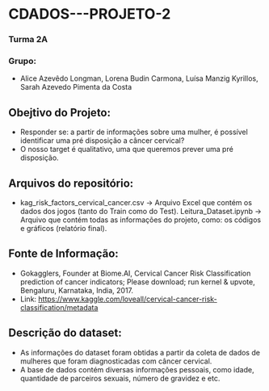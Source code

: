 # CDADOS---PROJETO-2

### Turma 2A
### Grupo: 
- Alice Azevêdo Longman, Lorena Budin Carmona, Luísa Manzig Kyrillos, Sarah Azevedo Pimenta da Costa
  
## Obejtivo do Projeto:
- Responder se: a partir de informações sobre uma mulher, é possível identificar uma pré disposição a câncer cervical?
- O nosso target é qualitativo, uma que queremos prever uma pré disposição.

## Arquivos do repositório:
- kag_risk_factors_cervical_cancer.csv -> Arquivo Excel que contém os dados dos jogos (tanto do Train como do Test).
Leitura_Dataset.ipynb -> Arquivo que contém todas as informações do projeto, como: os códigos e gráficos (relatório final).
  
## Fonte de Informação:
- Gokagglers, Founder at Biome.AI, Cervical Cancer Risk Classification
prediction of cancer indicators; Please download; run kernel & upvote, Bengaluru, Karnataka, India, 2017. 
- Link: https://www.kaggle.com/loveall/cervical-cancer-risk-classification/metadata 
  
## Descrição do dataset:
- As informações do dataset foram obtidas a partir da coleta de dados de mulheres que foram diagnosticadas com câncer cervical.
- A base de dados contém diversas informações pessoais, como idade, quantidade de parceiros sexuais, número de gravidez e etc.

  
 
  
